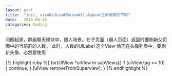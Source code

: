 ```yaml
---
layout: post
title:  "init, viewDidLoad和viewWillAppear生命周期的不同"
date:   2015-06-29
categories: Coding
---
```


问题起源，群组聊天模块中，踢人场景。在子页面（踢人页面）返回时要刷新父页面中的当前群的人数。
此时，人数的UILabel 这个View 恰巧在头像列表中，要刷新头像，必然要使用

{% highlight ruby %}
for(UIView *uiView in subViews){
    if (uiView.tag == 10) {
        continue;
    }
    [uiView removeFromSuperview];
}
{% endhighlight %}

